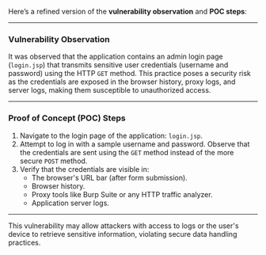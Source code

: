Here’s a refined version of the **vulnerability observation** and **POC steps**:

---

### **Vulnerability Observation**  
It was observed that the application contains an admin login page (`login.jsp`) that transmits sensitive user credentials (username and password) using the HTTP `GET` method. This practice poses a security risk as the credentials are exposed in the browser history, proxy logs, and server logs, making them susceptible to unauthorized access.

---

### **Proof of Concept (POC) Steps**  
1. Navigate to the login page of the application: `login.jsp`.  
2. Attempt to log in with a sample username and password. Observe that the credentials are sent using the `GET` method instead of the more secure `POST` method.  
3. Verify that the credentials are visible in:  
   - The browser's URL bar (after form submission).  
   - Browser history.  
   - Proxy tools like Burp Suite or any HTTP traffic analyzer.  
   - Application server logs.  

---

This vulnerability may allow attackers with access to logs or the user's device to retrieve sensitive information, violating secure data handling practices.
